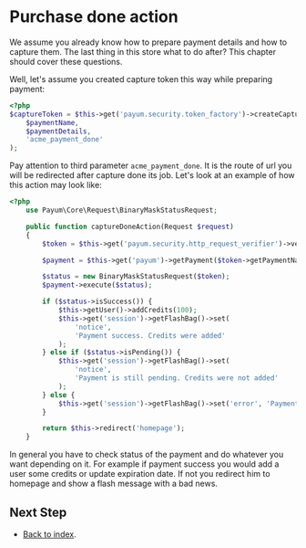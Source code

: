 # Purchase done action

We assume you already know how to prepare payment details and how to capture them.
The last thing in this store what to do after?
This chapter should cover these questions.

Well, let's assume you created capture token this way while preparing payment:

```php
<?php
$captureToken = $this->get('payum.security.token_factory')->createCaptureToken(
    $paymentName,
    $paymentDetails,
    'acme_payment_done'
);
```

Pay attention to third parameter `acme_payment_done`.
It is the route of url you will be redirected after capture done its job. Let's look at an example of how this action may look like:

```php
<?php
    use Payum\Core\Request\BinaryMaskStatusRequest;

    public function captureDoneAction(Request $request)
    {
        $token = $this->get('payum.security.http_request_verifier')->verify($request);

        $payment = $this->get('payum')->getPayment($token->getPaymentName());

        $status = new BinaryMaskStatusRequest($token);
        $payment->execute($status);

        if ($status->isSuccess()) {
            $this->getUser()->addCredits(100);
            $this->get('session')->getFlashBag()->set(
                'notice',
                'Payment success. Credits were added'
            );
        } else if ($status->isPending()) {
            $this->get('session')->getFlashBag()->set(
                'notice',
                'Payment is still pending. Credits were not added'
            );
        } else {
            $this->get('session')->getFlashBag()->set('error', 'Payment failed');
        }

        return $this->redirect('homepage');
    }
```

In general you have to check status of the payment and do whatever you want depending on it.
For example if payment success you  would add a user some credits or update expiration date.
If not you redirect him to homepage and show a flash message with a bad news.

## Next Step

* [Back to index](index.md).
